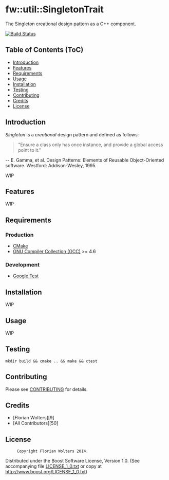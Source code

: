 # fw::util::SingletonTrait

The Singleton creational design pattern as a C++ component.

[![Build Status](https://travis-ci.org/FlorianWolters/cpp-component-util-singleton.svg?branch=master)](https://travis-ci.org/FlorianWolters/cpp-component-util-singleton)

## Table of Contents (ToC)

* [Introduction](#introduction)
* [Features](#features)
* [Requirements](#requirements)
* [Usage](#usage)
* [Installation](#installation)
* [Testing](#testing)
* [Contributing](#contributing)
* [Credits](#credits)
* [License](#license)

## Introduction

*Singleton* is a *creational* design pattern and defined as follows:

> "Ensure a class only has once instance, and provide a global access point to
> it."

-- E. Gamma, et al. Design Patterns: Elements of Reusable Object-Oriented
software. Westford: Addison-Wesley, 1995.

WIP

## Features

WIP

## Requirements

### Production

* [CMake][1]
* [GNU Compiler Collection (GCC)][2] >= 4.6

### Development

* [Google Test][3]

## Installation

WIP

## Usage

WIP

## Testing

    mkdir build && cmake .. && make && ctest

## Contributing

Please see [CONTRIBUTING](CONTRIBUTING.md) for details.

## Credits

* [Florian Wolters][9]
* [All Contributors][50]

## License

         Copyright Florian Wolters 2014.
Distributed under the Boost Software License, Version 1.0.
   (See accompanying file [LICENSE_1_0.txt](LICENSE_1_0.txt) or copy at
         <http://www.boost.org/LICENSE_1_0.txt>)

[1]: http://cmake.org
     "CMake"
[2]: https://gcc.gnu.org
     "GCC, the GNU Compiler Collection"
[3]: https://code.google.com/p/googletest
     "Google Test"
